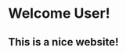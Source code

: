 <html>
  <title>Website</title>
<body>
<h1>Welcome User!</h1>
  <h2>This is a nice website!</h2>
  <img src="img/preview (187).webp" alt="">


</body>
</html>
